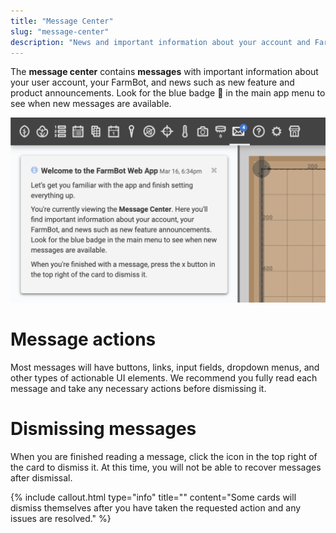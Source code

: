 ```yaml
---
title: "Message Center"
slug: "message-center"
description: "News and important information about your account and FarmBot :email:"
---
```


The **message center** contains **messages** with important information about your user account, your FarmBot, and news such as new feature and product announcements. Look for the blue badge :large_blue_circle: in the main app menu to see when new messages are available.

![message center](_images/message_center.png)

# Message actions

Most messages will have buttons, links, input fields, dropdown menus, and other types of actionable UI elements. We recommend you fully read each message and take any necessary actions before dismissing it.

# Dismissing messages

When you are finished reading a message, click the <i class='fa fa-times'></i> icon in the top right of the card to dismiss it. At this time, you will not be able to recover messages after dismissal.

{%
include callout.html
type="info"
title=""
content="Some cards will dismiss themselves after you have taken the requested action and any issues are resolved."
%}
